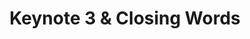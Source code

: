 ---
slug: keynote-3
type: event
event_type: Keynote
title: Keynote 3 & Closing Words
venue: VOGELFREI
date_time: Friday, April 21st, 14:00
status: ready
schedule:
    -   time: t14:00
        item: $keynote-click-nilson
    -   time: t15:00
        item: "Closing Words"
---